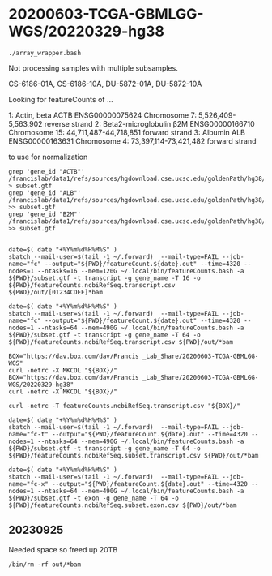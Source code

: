 
#	20200603-TCGA-GBMLGG-WGS/20220329-hg38


```
./array_wrapper.bash
```

Not processing samples with multiple subsamples.

CS-6186-01A, CS-6186-10A, DU-5872-01A, DU-5872-10A






Looking for featureCounts of ...

1: Actin, beta	                   ACTB   ENSG00000075624   Chromosome 7: 5,526,409-5,563,902 reverse strand
2: Beta2-microglobulin    β2M     ENSG00000166710   Chromosome 15: 44,711,487-44,718,851 forward strand
3: Albumin                         ALB      ENSG00000163631   Chromosome 4: 73,397,114-73,421,482 forward strand

to use for normalization



```
grep 'gene_id "ACTB"' /francislab/data1/refs/sources/hgdownload.cse.ucsc.edu/goldenPath/hg38/bigZips/genes/hg38.ncbiRefSeq.gtf > subset.gtf
grep 'gene_id "ALB"' /francislab/data1/refs/sources/hgdownload.cse.ucsc.edu/goldenPath/hg38/bigZips/genes/hg38.ncbiRefSeq.gtf >> subset.gtf
grep 'gene_id "B2M"' /francislab/data1/refs/sources/hgdownload.cse.ucsc.edu/goldenPath/hg38/bigZips/genes/hg38.ncbiRefSeq.gtf >> subset.gtf


```



```
date=$( date "+%Y%m%d%H%M%S" )
sbatch --mail-user=$(tail -1 ~/.forward)  --mail-type=FAIL --job-name="fc" --output="${PWD}/featureCount.${date}.out" --time=4320 --nodes=1 --ntasks=16 --mem=120G ~/.local/bin/featureCounts.bash -a ${PWD}/subset.gtf -t transcript -g gene_name -T 16 -o ${PWD}/featureCounts.ncbiRefSeq.transcript.csv ${PWD}/out/[01234CDEF]*bam

date=$( date "+%Y%m%d%H%M%S" )
sbatch --mail-user=$(tail -1 ~/.forward)  --mail-type=FAIL --job-name="fc" --output="${PWD}/featureCount.${date}.out" --time=4320 --nodes=1 --ntasks=64 --mem=490G ~/.local/bin/featureCounts.bash -a ${PWD}/subset.gtf -t transcript -g gene_name -T 64 -o ${PWD}/featureCounts.ncbiRefSeq.transcript.csv ${PWD}/out/*bam

```





```
BOX="https://dav.box.com/dav/Francis _Lab_Share/20200603-TCGA-GBMLGG-WGS"
curl -netrc -X MKCOL "${BOX}/"
BOX="https://dav.box.com/dav/Francis _Lab_Share/20200603-TCGA-GBMLGG-WGS/20220329-hg38"
curl -netrc -X MKCOL "${BOX}/"

curl -netrc -T featureCounts.ncbiRefSeq.transcript.csv "${BOX}/"
```

```
date=$( date "+%Y%m%d%H%M%S" )
sbatch --mail-user=$(tail -1 ~/.forward)  --mail-type=FAIL --job-name="fc-t" --output="${PWD}/featureCount.${date}.out" --time=4320 --nodes=1 --ntasks=64 --mem=490G ~/.local/bin/featureCounts.bash -a ${PWD}/subset.gtf -t transcript -g gene_name -T 64 -o ${PWD}/featureCounts.ncbiRefSeq.subset.transcript.csv ${PWD}/out/*bam

date=$( date "+%Y%m%d%H%M%S" )
sbatch --mail-user=$(tail -1 ~/.forward)  --mail-type=FAIL --job-name="fc-x" --output="${PWD}/featureCount.${date}.out" --time=4320 --nodes=1 --ntasks=64 --mem=490G ~/.local/bin/featureCounts.bash -a ${PWD}/subset.gtf -t exon -g gene_name -T 64 -o ${PWD}/featureCounts.ncbiRefSeq.subset.exon.csv ${PWD}/out/*bam
```




##	20230925

Needed space so freed up 20TB

```
/bin/rm -rf out/*bam
```


